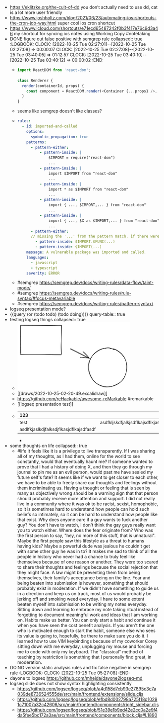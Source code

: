 - https://eklitzke.org/the-cult-of-dd you don’t actually need to use dd, cat is a lot more user friendly
- https://www.joshholtz.com/blog/2021/06/23/automating-ios-shortcuts-the-cron-job-way.html super cool ios cron shortcut
- https://www.icloud.com/shortcuts/e71ecd65487242f0b3f417e76c9d3a46 my shortcut for syncing ios notes using Working Copy #notetaking
- DONE figure out false positive with semgrep rule
  collapsed:: true
  :LOGBOOK:
  CLOCK: [2022-10-25 Tue 02:27:01]--[2022-10-25 Tue 02:27:08] =>  00:00:07
  CLOCK: [2022-10-25 Tue 02:27:08]--[2022-10-25 Tue 03:40:05] =>  01:12:57
  CLOCK: [2022-10-25 Tue 03:40:10]--[2022-10-25 Tue 03:40:12] =>  00:00:02
  :END:
	- ```js
	  import ReactDOM from 'react-dom';
	  
	  class Renderer {
	    render(containerId, props) {
	      const component = ReactDOM.render(<Container {...props} />, container);
	    }
	  }
	  ```
	- seems like semgrep doesn't like classes?
	- ```yaml
	  rules:
	    - id: imported-and-called
	      options:
	        symbolic_propagation: true
	      patterns:
	        - pattern-either:
	            - pattern-inside: |
	                $IMPORT = require("react-dom")
	                ...
	            - pattern-inside: |
	                import $IMPORT from "react-dom"
	                ...
	            - pattern-inside: |
	                import * as $IMPORT from "react-dom"
	                ...
	            - pattern-inside: |
	                import { ..., $IMPORT,... } from "react-dom"
	                ...
	            - pattern-inside: |
	                import { ..., $X as $IMPORT,... } from "react-dom"
	                ...
	        - pattern-either:
	        // missing the '...' from the pattern match. if there were any parameters to the function call, then it would not match. Rookie mistake.
	          - pattern-inside: $IMPORT.$FUNC(...)
	          - pattern-inside: $IMPORT(...)
	      message: A vulnerable package was imported and called.
	      languages:
	        - javascript
	        - typescript
	      severity: ERROR
	  ```
	- #semgrep https://semgrep.dev/docs/writing-rules/data-flow/taint-mode/
	- #semgrep https://semgrep.dev/docs/writing-rules/rule-syntax/#focus-metavariable
	- #semgrep https://semgrep.dev/docs/writing-rules/pattern-syntax/
- logseq presentation mode?
- {{query (or (todo todo) (todo doing))}}
  query-table:: true
- testing logseq things
  collapsed:: true
	- ![image.png](../assets/image_1666691564651_0.png)
	- [[draws/2022-10-25-02-20-49.excalidraw]]
	- https://github.com/reHackable/awesome-reMarkable #remarkable
	- [[logseq presentation test]]
	- | 123 || 123 |
	  |--|--|--|
	  |test|asdfkljskdfjalkjsdflkajsdflkjasdlfkjaslkdfjlsadf|asdf|
	  |asdlfkjaslkdjfalksdjflkasjdflkajsdfasdf||asdfjlkasjdflkjasdfkjaslkdjfalksjdflkasjdfkajsdfklajsdflkjasdlkfjaslkdfjkljlksjf|
		-
- some thoughts on life
  collapsed:: true
	- #life It feels like it is a privilege to live transparently. If I was sharing all of my thoughts, as I had them, online for the world to see constantly, would that eventually haunt me? If someone wanted to prove that I had a history of doing X, and then they go through my journal to pin me as an evil person, would past me have sealed my future self's fate? It seems like if we want to get closer to each other, we have to be able to freely share our thoughts and feelings without them incriminating us. Having a thought or feeling that is seen by many as objectively wrong should be a warning sign that that person should probably receive more attention and support. I did not really live in a community where it was ok to be racist, sexist, homophobic, so it is sometimes hard to understand how people can hold such beliefs so intimately, so it can be hard to understand how people like that exist. Why does anyone care if a guy wants to fuck another guy? You don't have to watch, I don't think the gay guys really want you to watch either. Where does the fear originate from? Who was the first person to say, "hey, no more of this stuff, that is unnatural". Maybe the first people saw this lifestyle as a threat to humans having kids? Maybe a powerful dude was jealous he couldn't get with some other guy he was in to? It makes me sad to think of all the people in history who never had a chance to truly feel like themselves because of one reason or another. They were too scared to share their thoughts and feelings because the social rejection that they might face. A law might be preventing them from being themselves, their family's acceptance being on the line. Fear and being beaten into submission is however, something that should probably exist in moderation. If we didn't have something to guide us in a direction and keep us on track, most of us would probably be jerking off and smoking weed everyday. I have to some extent beaten myself into submission to be writing my notes everyday. Sitting down and learning to embrace my note taking ritual instead of forgetting to document meaningful work and ideas that I am working on. Habits make us better. You can only start a habit and continue it when you have seen the cost benefit analysis. If you aren't the one who is motivated enough to start the habit, someone else who sees its value is going to, hopefully, be there to make sure you do it. I learned how to use VIM keybindings because of my coworker Corey sitting down with me everyday, unplugging my mouse and forcing me to code with only my keyboard. The "classical" method of teaching by restriction is something that I personally find great, in moderation.
- DOING version static analysis rules and fix false negative in semgrep rule
  :LOGBOOK:
  CLOCK: [2022-10-25 Tue 05:27:08]
  :END:
- dayone to logseq https://github.com/mhejda/dayone2logseq-md
- logseq slide does not show syntax highlighting consistently
	- https://github.com/logseq/logseq/blob/a4d158d7cb93e27895c3e7a039de8736524555de/src/main/frontend/extensions/slide.cljs
	- https://github.com/logseq/logseq/blob/efbd8d002798a725f18d10291c71007a32c42606/src/main/frontend/components/right_sidebar.cljs
	- https://github.com/logseq/logseq/blob/51e39e1b9ed42e2cc0a2e9f4da5fee5bc172a3ae/src/main/frontend/components/block.cljs#L1890
